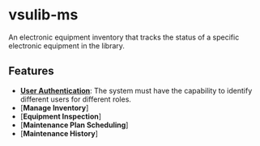 # vsulib-ms
An electronic equipment inventory that tracks the status of a specific electronic equipment in the library.

## Features
- [**User Authentication**](https://github.com/JakePatolilic/vsulib-ms/blob/main/User%20Authentication): The system must have the capability to identify different users for different roles.
- [**Manage Inventory**]
- [**Equipment Inspection**]
- [**Maintenance Plan Scheduling**]
- [**Maintenance History**]

